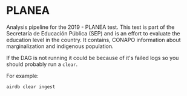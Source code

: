 # PLANEA

Analysis pipeline for the 2019 - PLANEA test. This test is part of the Secretaría de Educación Pública (SEP) and is an effort to evaluate the education level in the country.
It contains, CONAPO information about marginalization and indigenous population.

If the DAG is not running it could be because of it's failed logs so you should probably run a `clear`.

For example:

```{bash}
airdb clear ingest
```
